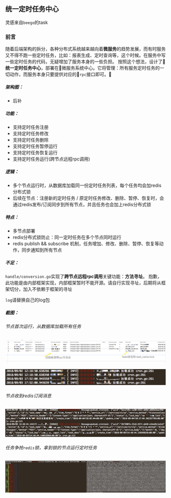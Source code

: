 ## 统一定时任务中心
灵感来自`beego`的task

### 前言
随着后端架构的拆分，各种分布式系统越来越向着**微服务**的趋势发展，而有时服务又不得不跑一些定时任务，比如：报表生成、定时查询等，这个时候。在服务中写一些定时任务的代码，无疑增加了服务本身的一些负担。
按照这个想法，设计了 **统一定时任务中心**，部署在微服务系统中心。它将管理：所有服务定时任务的一切动作，而服务本身只要提供对应的`rpc`接口即可。

##### 架构图：
+ 后补

##### 功能：
+ 支持定时任务注册
+ 支持定时任务修改
+ 支持定时任务删除
+ 支持定时任务暂停运行
+ 支持定时任务恢复运行
+ 支持定时任务运行(跨节点远程rpc调用)

##### 逻辑：
+ 多个节点运行时，从数据库加载同一份定时任务列表，每个任务均会加redis分布式锁
+ 后续在节点：注册新的定时任务 / 原定时任务修改、删除、暂停、恢复时，会通过redis发布/订阅同步到所有节点，并且任务也会加上redis分布式锁

##### 特点：
+ 多节点部署
+ redis分布式锁防止：同一定时任务在多个节点同时运行
+ redis publish && subscribe 机制，任务增加、修改、删除、暂停、恢复等动作，同步通知到所有节点

##### 不足：
`handle/conversion.go`实现了**跨节点远程rpc调用**关键功能：**方法寻址**。
抱歉，此功能是由内部框架实现，内部框架暂时不能开源。请自行实现寻址，后期将从框架切分，加入不依赖于框架的寻址

`log`请替换自己的log包

##### 截图：
###### 节点首次运行，从数据库加载所有任务
![Alt text](https://github.com/shenping1916/cronservice/blob/master/images/1537935574288.jpg)

![Alt text](https://github.com/shenping1916/cronservice/blob/master/images/1537934583881.jpg)

###### 节点收到redis订阅消息
![Alt text](https://github.com/shenping1916/cronservice/blob/master/images/1537934876826.jpg)

###### 任务争抢`redis`锁，拿到锁的节点运行定时任务
![Alt text](https://github.com/shenping1916/cronservice/blob/master/images/1537933646132.jpg)
  